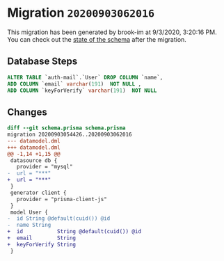# Migration `20200903062016`

This migration has been generated by brook-im at 9/3/2020, 3:20:16 PM.
You can check out the [state of the schema](./schema.prisma) after the migration.

## Database Steps

```sql
ALTER TABLE `auth-mail`.`User` DROP COLUMN `name`,
ADD COLUMN `email` varchar(191)  NOT NULL ,
ADD COLUMN `keyForVerify` varchar(191)  NOT NULL 
```

## Changes

```diff
diff --git schema.prisma schema.prisma
migration 20200903054426..20200903062016
--- datamodel.dml
+++ datamodel.dml
@@ -1,14 +1,15 @@
 datasource db {
   provider = "mysql"
-  url = "***"
+  url = "***"
 }
 generator client {
   provider = "prisma-client-js"
 }
 model User {
-  id String @default(cuid()) @id
-  name String
+  id           String @default(cuid()) @id
+  email        String
+  keyForVerify String
 }
```


